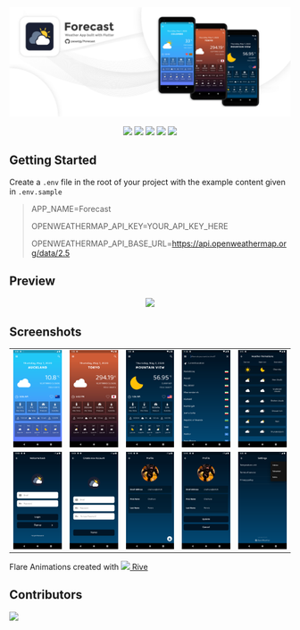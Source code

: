 <p align="center">
    <img src="./assets/readme/cover.png"/>
</p>



<p align="center">
    <img src="https://img.shields.io/badge/Awesome-Flutter-%231389fd?style=for-the-badge"/>
    <img src="https://img.shields.io/github/issues/pasanjg/Forecast?style=for-the-badge"/>
    <img src="https://img.shields.io/github/forks/pasanjg/Forecast?style=for-the-badge"/>
    <img src="https://img.shields.io/github/stars/pasanjg/Forecast?style=for-the-badge"/>
    <img src="https://img.shields.io/github/license/pasanjg/Forecast?style=for-the-badge"/>
</p>



## Getting Started

Create  a `.env` file in the root of your project with the example content given in `.env.sample`

> APP_NAME=Forecast
>
> OPENWEATHERMAP_API_KEY=YOUR_API_KEY_HERE
>
> OPENWEATHERMAP_API_BASE_URL=https://api.openweathermap.org/data/2.5



## Preview 

<p align="center">
    <img width="300" src="./assets/readme/preview.gif"/>
</p>


## Screenshots

<table>
  <tr>
    <td><img src="./assets/readme/01.png"/></td>
    <td><img src="./assets/readme/02.png"/></td>
    <td><img src="./assets/readme/03.png"/></td>
    <td><img src="./assets/readme/04.png"/></td>
    <td><img src="./assets/readme/05.png"/></td>
  </tr>
  <tr>
    <td><img src="./assets/readme/06.png"/></td>
    <td><img src="./assets/readme/07.png"/></td>
    <td><img src="./assets/readme/08.png"/></td>
    <td><img src="./assets/readme/09.png"/></td>
    <td><img src="./assets/readme/10.png"/></td>
  </tr>
</table>



Flare Animations created with [<img width="15" src="https://avatars0.githubusercontent.com/u/58453772?s=200&v=4"/>   Rive](https://rive.app/)



## Contributors

<a href="https://github.com/pasanjg/Forecast/graphs/contributors">
  <img src="https://contributors-img.web.app/image?repo=pasanjg/Forecast" />
</a>